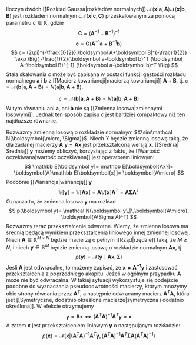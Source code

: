 Iloczyn dwóch [[Rozkład Gaussa|rozkładów normalnych]] $\mathcal N(\boldsymbol x|\boldsymbol a,\boldsymbol A)\mathcal N(\boldsymbol x|\boldsymbol b, \boldsymbol B)$ jest rozkładem normalnym $c\mathcal N(\boldsymbol x|\boldsymbol c, \boldsymbol C)$ przeskalowanym za pomocą parametru $c\in\mathbb R$, gdzie
$$
\boldsymbol C=
(\boldsymbol A^{-1}+\boldsymbol B^{-1})^{-1}
$$
$$
\boldsymbol c=
\boldsymbol C(\boldsymbol A^{-1}\boldsymbol a
+\boldsymbol B^{-1}\boldsymbol b)
$$
$$
c=
(2\pi)^{-\frac{D}{2}}|\boldsymbol A+\boldsymbol B|^{-\frac{1}{2}}
\exp
\Big(
	-\frac{1}{2}(\boldsymbol a-\boldsymbol b)^T
	(\boldsymbol A+\boldsymbol B)^{-1}
	(\boldsymbol a-\boldsymbol b)^T
\Big)
$$
Stała skalowania $c$ może być zapisana w postaci funkcji gęstości rozkładu normalnego $\boldsymbol a$ i $\boldsymbol  b$ z [[Macierz kowariancji|macierzą kowariancji]] $\boldsymbol A+\boldsymbol B$, tj. $c=\mathcal N(\boldsymbol b|\boldsymbol a, \boldsymbol A+\boldsymbol B)=N(\boldsymbol a|\boldsymbol b, \boldsymbol A+\boldsymbol B)$. 

$$
c=\mathcal N(\boldsymbol b|\boldsymbol a, \boldsymbol A+\boldsymbol B)=N(\boldsymbol a|\boldsymbol b, \boldsymbol A+\boldsymbol B)
$$
W tym równaniu ani $\boldsymbol a$, ani $\boldsymbol b$ nie są [[Zmienna losowa|zmiennymi losowymi]]. Jednak ten sposób zapisu $c$  jest bardziej kompaktowy niż ten najdłuższe równanie. 

Rozważmy zmienną losową o rozkładzie normalnym $X\sim\mathcal N(\boldsymbol{\micro, \Sigma})$. Niech $Y$ będzie zmienną losową taką, że dla zadanej macierzy $\boldsymbol A$ $\boldsymbol{y=Ax}$ jest przekształconą wersją $\boldsymbol x$. [[Średnia|Średnią]] $\boldsymbol y$ możemy obliczyć, korzystając z faktu, że [[Wartość oczekiwana|wartość oczekiwana]] jest operatorem liniowym:
$$
\mathbb E[\boldsymbol y]=
\mathbb E[\boldsymbol{Ax}]=
\boldsymbol{A}\mathbb E[\boldsymbol{x}]=
\boldsymbol{A\micro}
$$
Podobnie [[Wariancja|wariancję]] $\boldsymbol y$
$$
\mathbb V[\boldsymbol y]=
\mathbb V[\boldsymbol{Ax}]=
\boldsymbol A\mathbb V[\boldsymbol x]\boldsymbol A^T=
\boldsymbol{A\Sigma A}^T
$$
Oznacza to, że zmienna losowa $\boldsymbol y$ ma rozkład
$$
p(\boldsymbol y)=
\mathcal N(\boldsymbol y\,|\,\boldsymbol{A\micro}, \boldsymbol{A\Sigma A}^T)
$$
Rozważmy teraz przekształcenie odwrotne. Wiemy, że zmienna losowa ma średnią będącą wynikiem przekształcenia liniowego innej zmiennej losowej. Niech $\boldsymbol A\in\mathbb R^{M\times N}$ będzie macierzą o pełnym [[Rząd|rzędzie]] taką, że $M\ge N$, i niech $\boldsymbol y\in\mathbb R^M$ będzie zmienną losową o rozkładzie normalnym $\boldsymbol{Ax}$, tj.
$$
p(\boldsymbol y)=
\mathcal N(\boldsymbol y\,\,|\,\,\boldsymbol{Ax},\boldsymbol{\Sigma})
$$
Jeśli $\boldsymbol A$ jest odwracalne, to możemy zapisać, że $\boldsymbol{x=A^{-1}y}$ i zastosować przekształcenia z poprzedniego akapitu. Jeżeli w ogólnym przypadku $\boldsymbol A$ może nie być odwracalna. W takiej sytuacji wykorzystuje się podejście podobne do wyznaczania pseudoodwrotności macierzy, którym mnożymy obie strony równania przez $\boldsymbol A^T$, a następnie odwracamy macierz $\boldsymbol A^T\boldsymbol A$, która jest [[Symetryczne, dodatnio określone macierze|symetryczna i dodatnio określona]]. W efekcie otrzymujemy
$$
\boldsymbol y=
\boldsymbol{Ax}\Leftrightarrow(\boldsymbol A^T\boldsymbol A)^{-1}\boldsymbol A^T\boldsymbol y=
\boldsymbol x
$$
A zatem $\boldsymbol x$ jest przekształceniem liniowym $\boldsymbol y$ o następującym rozkładzie:
$$
p(\boldsymbol x)=
\mathcal N(\boldsymbol x|
(
\boldsymbol A^T\boldsymbol A)^{-1}\boldsymbol A^T\boldsymbol y,
(\boldsymbol A^T\boldsymbol A)^{-1}\boldsymbol A^T\boldsymbol
{\Sigma A}(\boldsymbol{A}^T\boldsymbol A)^{-1}
)
$$
